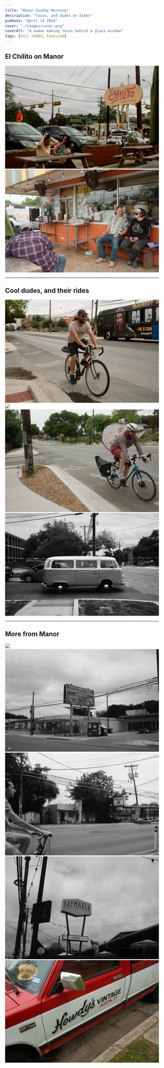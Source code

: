 ```yaml
---
title: "Manor Sunday Morning"
description: "Tacos, and dudes on bikes"
pubDate: "April 14 2024"
cover: "./images/cover.png"
coverAlt: "A woman making tacos behind a glass window"
tags: [Fuji X100V, Featured]
---
```


## El Chilito on Manor

![](./images/el-chilito-sign-couple.png)
![](./images/el-chilito-couple.png)

---

## Cool dudes, and their rides

![](./images/dude-bike-3.png)
![](./images/van-dude.png)
![](./images/dude-bike-2.png)
![](./images/van-dude-wide-bw.png)

---

## More from Manor

![](./images/graffiti.png)
![](./images/kwik.png)
![](./images/planet-k-1.png)
![](./images/haymaker.png)
![](./images/howdy-truck.png)
